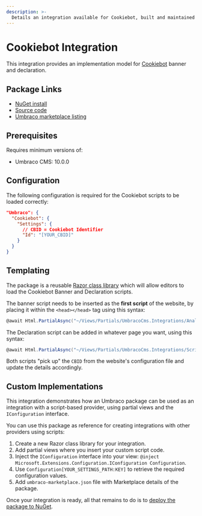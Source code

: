 ```yaml
---
description: >-
  Details an integration available for Cookiebot, built and maintained by Umbraco HQ.
---
```


# Cookiebot Integration

This integration provides an implementation model for [Cookiebot](https://www.cookiebot.com/) banner and declaration.

## Package Links

- [NuGet install](https://www.nuget.org/packages/Umbraco.Cms.Integrations.Analytics.Cookiebot)
- [Source code](https://github.com/umbraco/Umbraco.Cms.Integrations/tree/main/src/Umbraco.Cms.Integrations.Analytics.Cookiebot)
- [Umbraco marketplace listing](https://marketplace.umbraco.com/package/umbraco.cms.integrations.analytics.cookiebot)

## Prerequisites

Requires minimum versions of:

- Umbraco CMS: 10.0.0

## Configuration

The following configuration is required for the Cookiebot scripts to be loaded correctly:

```json
"Umbraco": {
  "Cookiebot": {
    "Settings": {
      // CBID = Cookiebot Identifier
      "Id": "[YOUR_CBID]"
    }
  }
}
```

## Templating

The package is a reusable [Razor class library](https://learn.microsoft.com/en-us/aspnet/core/razor-pages/?view=aspnetcore-6.0&tabs=visual-studio) which will allow editors to load the Cookiebot Banner and Declaration scripts.

The banner script needs to be inserted as the **first script** of the website, by placing it within the `<head></head>` tag using this syntax:

```csharp
@await Html.PartialAsync("~/Views/Partials/UmbracoCms.Integrations/Analytics/Cookiebot/Banner.cshtml")
```

The Declaration script can be added in whatever page you want, using this syntax:

```csharp
@await Html.PartialAsync("~/Views/Partials/UmbracoCms.Integrations/Scripts/Cookiebot/Declaration.cshtml")
```

Both scripts "pick up" the `CBID` from the website's configuration file and update the details accordingly.

## Custom Implementations

This integration demonstrates how an Umbraco package can be used as an integration with a script-based provider, using partial views and the `IConfiguration` interface.

You can use this package as reference for creating integrations with other providers using scripts:

1. Create a new Razor class library for your integration.
2. Add partial views where you insert your custom script code.
3. Inject the `IConfiguration` interface into your view: `@inject Microsoft.Extensions.Configuration.IConfiguration Configuration`.
4. Use `Configuration[YOUR_SETTINGS_PATH:KEY]` to retrieve the required configuration values.
5. Add `umbraco-marketplace.json` file with Marketplace details of the package.

Once your integration is ready, all that remains to do is to [deploy the package to NuGet](https://learn.microsoft.com/en-us/nuget/what-is-nuget).
